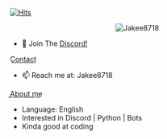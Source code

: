 [![Hits](http://hits.dwyl.com/Jakee8718/Jakee8718.svg)](http://hits.dwyl.com/Jakee8718/Jakee8718)

<p align="center"> <img src="https://gpvc.arturio.dev/Jakee8718" alt="Jakee8718" /> </p>



- 👋 Join The [Discord!](https://discord.gg/qybBqmkcnE)

C͟o͟n͟t͟a͟c͟t͟
- 📫 Reach me at: Jakee8718


A͟b͟o͟u͟t͟ ͟m͟e͟
-  Language: English
-  Interested in Discord | Python | Bots
-  Kinda good at coding
<!---
Jakee8718/Jakee8718 is a ✨ special ✨ repository because its `README.md` (this file) appears on your GitHub profile.
You can click the Preview link to take a look at your changes.
--->

<p href="Jakee" align="center">
    <img alt="" src=Put Lanyard Here!/> <!-- https://lanyard.cnrad.dev/api/686033406450204690 (Show discord status)
</p>

<h1 align="center">Stats</h1>
<a href="https://github.com/Jakee8718"></a>
<p align="center">
  <img src="https://github-readme-stats.vercel.app/api?username=Jakee8718&theme=midnight-purple&show_icons=true" />
</p>

<!-- ![Anurag's GitHub stats](https://github-readme-stats.vercel.app/api?username=Jakee8718&theme=midnight-purple&show_icons=true)
 -->



